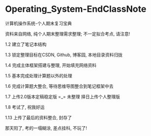 # Operating_System-EndClassNote
计算机操作系统-个人期末复习宝典

资料来自网络, 纯个人期末整理需求整理; 不一定拟合考点, 请注意!

1.2	建立了笔记本结构

1.3	锁定整理目标在CSDN, Github, 博客园, 本地目录资料归拢

1.4	完成主体框架搭建与整理, 开始填充网络资料

1.5	基本完成处理计算题以外的处理

1.6 完成计算题大整合, 等待思维导图整合到笔记框架中去

1.7 上传2.0版本定稿稳定版 =_= 未整理
    择日上传个人整理版

1.8 考试了, 祝我好运

1.13 上传了最后的资料整合, 封存了

那天阳了, 考的一塌糊涂, 差点挂科, 不玩了!
